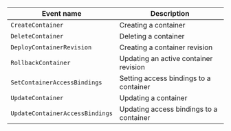 | Event name | Description |
--- | ---
| `CreateContainer` | Creating a container |
| `DeleteContainer` | Deleting a container |
| `DeployContainerRevision` | Creating a container revision |
| `RollbackContainer` | Updating an active container revision |
| `SetContainerAccessBindings` | Setting access bindings to a container |
| `UpdateContainer` | Updating a container |
| `UpdateContainerAccessBindings` | Updating access bindings to a container |
